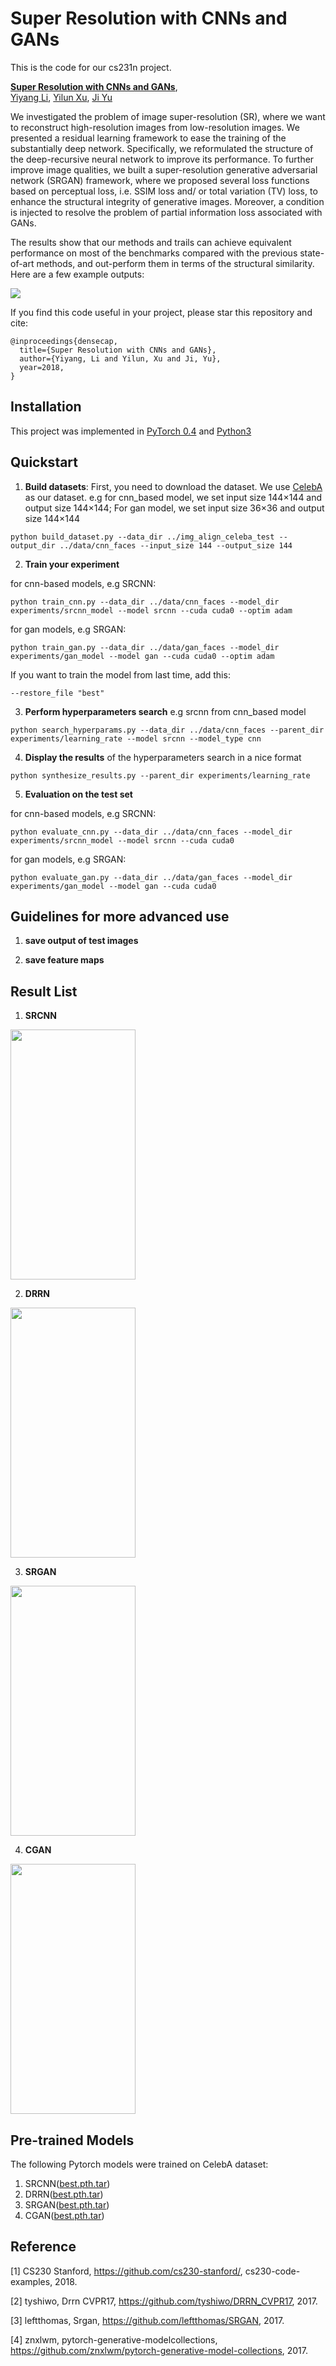 # Super Resolution with CNNs and GANs

This is the code for our cs231n project.

**[Super Resolution with CNNs and GANs](https://github.com/yiyang7/cs231n_proj)**,
<br>
[Yiyang Li](https://github.com/yiyang7),
[Yilun Xu](https://github.com/Beehamer),
[Ji Yu](https://github.com/NaruSaku)
<br>

We investigated the problem of image super-resolution (SR), where we want to reconstruct high-resolution images from low-resolution images. We presented a residual learning framework to ease the training of the substantially deep network. Specifically, we reformulated the structure of the deep-recursive neural network to improve its performance. To further improve image qualities, we built a super-resolution generative adversarial network (SRGAN) framework, where we proposed several loss functions based on perceptual loss, i.e. SSIM loss and/ or total variation (TV) loss, to enhance the structural integrity of generative images. Moreover, a condition is injected to resolve the problem of partial information loss associated with GANs. 

The results show that our methods and trails can achieve equivalent performance on most of the benchmarks compared with the previous state-of-art methods, and out-perform them in terms of the structural similarity. Here are a few example outputs:

<img src='imgs/resultsfig.png'>

If you find this code useful in your project, please star this repository and cite:

```
@inproceedings{densecap,
  title={Super Resolution with CNNs and GANs},
  author={Yiyang, Li and Yilun, Xu and Ji, Yu},
  year=2018,
}
```

## Installation
This project was implemented in [PyTorch 0.4](https://pytorch.org/#pip-install-pytorch) and [Python3](https://www.python.org/downloads/)

## Quickstart
1. __Build datasets__: First, you need to download the dataset. We use [CelebA](http://mmlab.ie.cuhk.edu.hk/projects/CelebA.html) as our dataset.
e.g for cnn_based model, we set input size 144×144 and output size 144×144; For gan model, we set input size 36×36 and output size 144×144
```
python build_dataset.py --data_dir ../img_align_celeba_test --output_dir ../data/cnn_faces --input_size 144 --output_size 144
```

2. __Train your experiment__

for cnn-based models, e.g SRCNN:
```
python train_cnn.py --data_dir ../data/cnn_faces --model_dir experiments/srcnn_model --model srcnn --cuda cuda0 --optim adam
```
for gan models, e.g SRGAN:
```
python train_gan.py --data_dir ../data/gan_faces --model_dir experiments/gan_model --model gan --cuda cuda0 --optim adam
```
If you want to train the model from last time, add this:
```
--restore_file "best"
```

3. __Perform hyperparameters search__ e.g srcnn from cnn_based model

```
python search_hyperparams.py --data_dir ../data/cnn_faces --parent_dir experiments/learning_rate --model srcnn --model_type cnn
```

4. __Display the results__ of the hyperparameters search in a nice format
```
python synthesize_results.py --parent_dir experiments/learning_rate
```

5. __Evaluation on the test set__

for cnn-based models, e.g SRCNN:
```
python evaluate_cnn.py --data_dir ../data/cnn_faces --model_dir experiments/srcnn_model --model srcnn --cuda cuda0
```
for gan models, e.g SRGAN:
```
python evaluate_gan.py --data_dir ../data/gan_faces --model_dir experiments/gan_model --model gan --cuda cuda0
```

## Guidelines for more advanced use
1. __save output of test images__

2. __save feature maps__

## Result List
1. __SRCNN__
<img src='imgs/srcnn_loss.png' width="200" height="400">

2. __DRRN__
<img src='imgs/B1U9_loss.png' width="200" height="400">

3. __SRGAN__
<img src='imgs/tv_loss.png' width="200" height="400">

4. __CGAN__
<img src='imgs/CGAN_loss.png' width="200" height="400">

## Pre-trained Models
The following Pytorch models were trained on CelebA dataset:
1. SRCNN([best.pth.tar](https://www.dropbox.com/sh/n67zyn286lhi7jf/AABUi_X5ZIqiZ2cYMEnU2_iba?dl=0))
2. DRRN([best.pth.tar](https://www.dropbox.com/sh/rcwwu5pjaqs8d5h/AADlhENVfVTaorRmJ5oE8PFna?dl=0))
3. SRGAN([best.pth.tar](https://www.dropbox.com/sh/rt36dv65gkhu31z/AAAIR3M15km9VTF6vY9wIh8Ea?dl=0))
4. CGAN([best.pth.tar](https://www.dropbox.com/sh/z2yjowd2mpg2ojc/AABINIMAfyM7rjvymookPI-ra?dl=0))

## Reference
[1] CS230 Stanford, https://github.com/cs230-stanford/, cs230-code-examples, 2018.

[2] tyshiwo, Drrn CVPR17, https://github.com/tyshiwo/DRRN_CVPR17, 2017.

[3] leftthomas, Srgan, https://github.com/leftthomas/SRGAN, 2017.

[4] znxlwm, pytorch-generative-modelcollections, https://github.com/znxlwm/pytorch-generative-model-collections, 2017.

